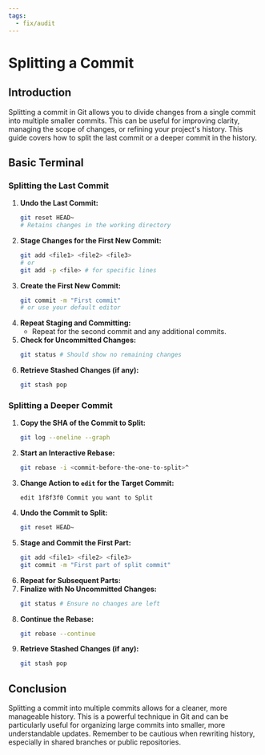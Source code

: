 ```yaml
---
tags:
  - fix/audit
---
```

# Splitting a Commit

## Introduction
Splitting a commit in Git allows you to divide changes from a single commit into multiple smaller commits. This can be useful for improving clarity, managing the scope of changes, or refining your project's history. This guide covers how to split the last commit or a deeper commit in the history.

## Basic Terminal
### Splitting the Last Commit
1. **Undo the Last Commit:**
   ```bash
   git reset HEAD~
   # Retains changes in the working directory
   ```
2. **Stage Changes for the First New Commit:**
   ```bash
   git add <file1> <file2> <file3>
   # or
   git add -p <file> # for specific lines
   ```
3. **Create the First New Commit:**
   ```bash
   git commit -m "First commit"
   # or use your default editor
   ```
4. **Repeat Staging and Committing:**
   - Repeat for the second commit and any additional commits.
5. **Check for Uncommitted Changes:**
   ```bash
   git status # Should show no remaining changes
   ```
6. **Retrieve Stashed Changes (if any):**
   ```bash
   git stash pop
   ```

### Splitting a Deeper Commit
1. **Copy the SHA of the Commit to Split:**
   ```bash
   git log --oneline --graph
   ```
2. **Start an Interactive Rebase:**
   ```bash
   git rebase -i <commit-before-the-one-to-split>^
   ```
3. **Change Action to `edit` for the Target Commit:**
   ```
   edit 1f8f3f0 Commit you want to Split
   ```
4. **Undo the Commit to Split:**
   ```bash
   git reset HEAD~
   ```
5. **Stage and Commit the First Part:**
   ```bash
   git add <file1> <file2> <file3>
   git commit -m "First part of split commit"
   ```
6. **Repeat for Subsequent Parts:**
7. **Finalize with No Uncommitted Changes:**
   ```bash
   git status # Ensure no changes are left
   ```
8. **Continue the Rebase:**
   ```bash
   git rebase --continue
   ```
9. **Retrieve Stashed Changes (if any):**
   ```bash
   git stash pop
   ```

## Conclusion
Splitting a commit into multiple commits allows for a cleaner, more manageable history. This is a powerful technique in Git and can be particularly useful for organizing large commits into smaller, more understandable updates. Remember to be cautious when rewriting history, especially in shared branches or public repositories.
